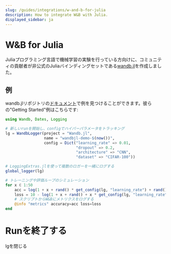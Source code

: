 ```yaml
---
slug: /guides/integrations/w-and-b-for-julia
description: How to integrate W&B with Julia.
displayed_sidebar: ja
---
```


# W&B for Julia

Juliaプログラミング言語で機械学習の実験を行っている方向けに、コミュニティの貢献者が非公式のJuliaバインディングセットである[wandb.jl](https://github.com/avik-pal/Wandb.jl)を作成しました。

## 例

wandb.jlリポジトリの[ドキュメント](https://github.com/avik-pal/Wandb.jl/tree/main/docs/src/examples)で例を見つけることができます。彼らの"Getting Started"例はこちらです:

```julia
using Wandb, Dates, Logging

# 新しいrunを開始し、configでハイパーパラメータをトラッキング
lg = WandbLogger(project = "Wandb.jl",
                 name = "wandbjl-demo-$(now())",
                 config = Dict("learning_rate" => 0.01,
                               "dropout" => 0.2,
                               "architecture" => "CNN",
                               "dataset" => "CIFAR-100"))

# LoggingExtras.jlを使って複数のロガーを一緒にログする
global_logger(lg)

# トレーニングや評価ループのシミュレーション
for x ∈ 1:50
    acc = log(1 + x + rand() * get_config(lg, "learning_rate") + rand() + get_config(lg, "dropout"))
    loss = 10 - log(1 + x + rand() + x * get_config(lg, "learning_rate") + rand() + get_config(lg, "dropout"))
    # スクリプトからW&Bにメトリクスをログする
    @info "metrics" accuracy=acc loss=loss
end
```
# Runを終了する

lgを閉じる

```